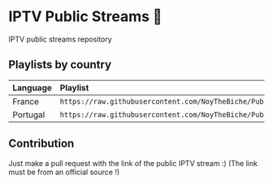 # IPTV Public Streams 🎥
IPTV public streams repository



## Playlists by country

<table>
	<thead>
		<tr><th align="left">Language</th><th align="left">Playlist</th></tr>
	</thead>
	<tbody>
		<tr><td align="left">France</td><td align="left"><code>https://raw.githubusercontent.com/NoyTheBiche/PublicIPTV/master/france.m3u</code></td></tr>
		<tr><td align="left">Portugal</td><td align="left"><code>https://raw.githubusercontent.com/NoyTheBiche/PublicIPTV/master/portugal.m3u</code></td></tr>
	</tbody>
</table>


## Contribution

Just make a pull request with the link of the public IPTV stream :) (The link must be from an official source !)
